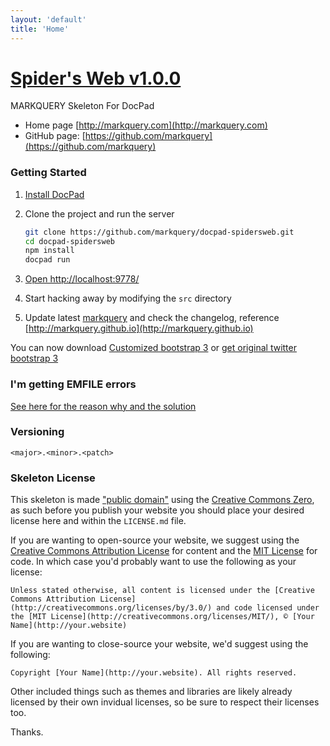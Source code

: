 ```yaml
---
layout: 'default'
title: 'Home'
---
```

# [Spider's Web v1.0.0](http://markquery.com) 

MARKQUERY Skeleton For DocPad 

* Home page [http://markquery.com](http://markquery.com)
* GitHub page: [https://github.com/markquery](https://github.com/markquery)

### Getting Started

1. [Install DocPad](https://github.com/bevry/docpad)

1. Clone the project and run the server

    ``` bash
    git clone https://github.com/markquery/docpad-spidersweb.git
    cd docpad-spidersweb
    npm install
    docpad run
    ```
1. [Open http://localhost:9778/](http://localhost:9778/)

1. Start hacking away by modifying the `src` directory

1. Update latest [markquery](https://github.com/markquery/markquery) and check the changelog, reference [http://markquery.github.io](http://markquery.github.io)

You can now download [Customized bootstrap 3](https://github.com/markquery/markquery/archive/master.zip) or [get original twitter bootstrap 3](http://getbootstrap.com/)

### I'm getting EMFILE errors

[See here for the reason why and the solution](http://docpad.org/docs/troubleshoot#i-m-getting-emfile-too-many-open-files)

### Versioning

`<major>.<minor>.<patch>`

### Skeleton License

This skeleton is made ["public domain"](http://en.wikipedia.org/wiki/Public_domain) using the [Creative Commons Zero](http://creativecommons.org/publicdomain/zero/1.0/), as such before you publish your website you should place your desired license here and within the `LICENSE.md` file.

If you are wanting to open-source your website, we suggest using the [Creative Commons Attribution License](http://creativecommons.org/licenses/by/3.0/) for content and the [MIT License](http://creativecommons.org/licenses/MIT/) for code. In which case you'd probably want to use the following as your license:

    Unless stated otherwise, all content is licensed under the [Creative Commons Attribution License](http://creativecommons.org/licenses/by/3.0/) and code licensed under the [MIT License](http://creativecommons.org/licenses/MIT/), © [Your Name](http://your.website)

If you are wanting to close-source your website, we'd suggest using the following:

    Copyright [Your Name](http://your.website). All rights reserved.

Other included things such as themes and libraries are likely already licensed by their own invidual licenses, so be sure to respect their licenses too.

Thanks.